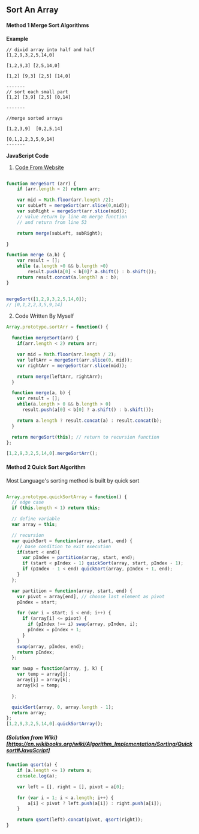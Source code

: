 Sort An Array
---------------

#### Method 1 Merge Sort Algorithms


**Example**
```
// divid array into half and half
[1,2,9,3,2,5,14,0]

[1,2,9,3] [2,5,14,0]

[1,2] [9,3] [2,5] [14,0]

-------
// sort each small part
[1,2] [3,9] [2,5] [0,14]

-------

//merge sorted arrays

[1,2,3,9]  [0,2,5,14]

[0,1,2,2,3,5,9,14]
-------

```

**JavaScript Code**

1. [Code From Website](https://jsfiddle.net/GRIFFnDOOR/pxu9x/)

```javascript

function mergeSort (arr) {    
    if (arr.length < 2) return arr;

    var mid = Math.floor(arr.length /2);
    var subLeft = mergeSort(arr.slice(0,mid));
    var subRight = mergeSort(arr.slice(mid));
    // value return by line 46 merge function
    // and return from line 53

    return merge(subLeft, subRight);

}

function merge (a,b) {
    var result = [];
    while (a.length >0 && b.length >0)
        result.push(a[0] < b[0]? a.shift() : b.shift());
    return result.concat(a.length? a : b);
}


mergeSort([1,2,9,3,2,5,14,0]);
// [0,1,2,2,3,5,9,14]

```

2. Code Written By Myself

```javascript
Array.prototype.sortArr = function() {

  function mergeSort(arr) {
    if(arr.length < 2) return arr;

    var mid = Math.floor(arr.length / 2);
    var leftArr = mergeSort(arr.slice(0, mid));
    var rightArr = mergeSort(arr.slice(mid));

    return merge(leftArr, rightArr);
  }

  function merge(a, b) {
    var result = [];
    while(a.length > 0 && b.length > 0)
      result.push(a[0] < b[0] ? a.shift() : b.shift());

    return a.length ? result.concat(a) : result.concat(b);
  }

  return mergeSort(this); // return to recursion function
};

[1,2,9,3,2,5,14,0].mergeSortArr();
```
#### Method 2 Quick Sort Algorithm

Most Language's sorting method is built by quick sort

```javascript

Array.prototype.quickSortArray = function() {
  // edge case
  if (this.length < 1) return this;    

  // define variable
  var array = this;

  // recursion
  var quickSort = function(array, start, end) {
    // base condition to exit execution
    if(start < end){
      var pIndex = partition(array, start, end);
      if (start < pIndex - 1) quickSort(array, start, pIndex - 1);
      if (pIndex - 1 < end) quickSort(array, pIndex + 1, end);
    }
  };

  var partition = function(array, start, end) {
    var pivot = array[end], // choose last element as pivot
    pIndex = start;

    for (var i = start; i < end; i++) {
      if (array[i] <= pivot) {
        if (pIndex !== i) swap(array, pIndex, i);
        pIndex = pIndex + 1;
      }    
    }
    swap(array, pIndex, end);
    return pIndex;
  };

  var swap = function(array, j, k) {
    var temp = array[j];
    array[j] = array[k];
    array[k] = temp;

  };

  quickSort(array, 0, array.length - 1);
  return array;
};
[1,2,9,3,2,5,14,0].quickSortArray();
```

##### (Solution from Wiki)[https://en.wikibooks.org/wiki/Algorithm_Implementation/Sorting/Quicksort#JavaScript]

```javascript
function qsort(a) {
    if (a.length <= 1) return a;
    console.log(a);

    var left = [], right = [], pivot = a[0];

    for (var i = 1; i < a.length; i++) {
        a[i] < pivot ? left.push(a[i]) : right.push(a[i]);
    }

    return qsort(left).concat(pivot, qsort(right));
}
```
